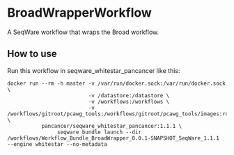 # BroadWrapperWorkflow
A SeqWare workflow that wraps the Broad workflow.

## How to use
Run this workflow in seqware\_whitestar\_pancancer like this:

```
docker run --rm -h master -v /var/run/docker.sock:/var/run/docker.sock \
                          -v /datastore:/datastore \
                          -v /workflows:/workflows \
                          -v /workflows/gitroot/pcawg_tools:/workflows/gitroot/pcawg_tools/images:ro \
           pancancer/seqware_whitestar_pancancer:1.1.1 \
                seqware bundle launch --dir /workflows/Workflow_Bundle_BroadWrapper_0.0.1-SNAPSHOT_SeqWare_1.1.1  --engine whitestar --no-metadata
```
